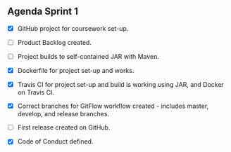 ## Agenda Sprint 1

 - [x] GitHub project for coursework set-up.
 - [ ] Product Backlog created.
 - [ ] Project builds to self-contained JAR with Maven.
 - [x] Dockerfile for project set-up and works.
 - [x] Travis CI for project set-up and build is working using JAR, and Docker on Travis CI.
 - [x] Correct branches for GitFlow workflow created - includes master, develop, and release branches.
 - [ ] First release created on GitHub.
 - [x] Code of Conduct defined.





